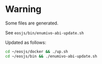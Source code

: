 # Warning

Some files are generated.

See `eosjs/bin/enumivo-abi-update.sh`

Updated as follows:

```bash
cd ~/eosjs/docker && ./up.sh
cd ~/eosjs/bin && ./enumivo-abi-update.sh
```
